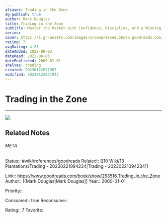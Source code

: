 ```yaml
---
aliases: Trading in the Zone
dg-publish: true
author: Mark Douglas
title: Trading in the Zone
subtitle: Master the Market with Confidence, Discipline, and a Winning Attitude
series: 
cover: https://i.gr-assets.com/images/S/compressed.photo.goodreads.com/books/1387608367l/253516.jpg
rating: 7
avgRating: 4.23
dateAdded: 2022-08-03
dateRead: 2022-08-03
datePublished: 2000-01-01
shelves: trading
created: 20230122071907
modified: 20230122071942
---
```

# Trading in the Zone
---
![](https://i.gr-assets.com/images/S/compressed.photo.goodreads.com/books/1387608367l/253516.jpg)

## Related Notes




###### META
Status:: #wiki/references/goodreads
Related:: [[10 Wiki/13 Plantations/Trading - 20230221094234\|Trading - 20230221094234]]

Link:: https://www.goodreads.com/book/show/253516.Trading_in_the_Zone
Author:: [[Mark Douglas\|Mark Douglas]]
Year:: 2000-01-01

Priority:: 

Consumed:: true
Reconsume:: 

Rating:: 7
Favorite:: 
